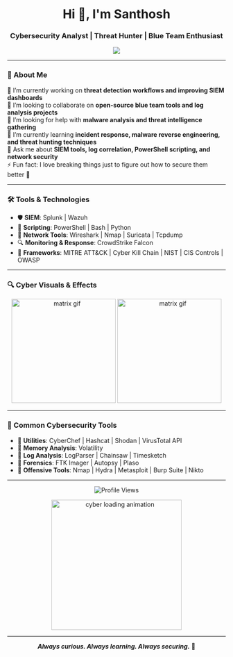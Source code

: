 <h1 align="center">Hi 👋, I'm Santhosh</h1>
<h3 align="center">Cybersecurity Analyst | Threat Hunter | Blue Team Enthusiast</h3>

<p align="center">
  <img src="https://readme-typing-svg.demolab.com?font=Fira+Code&size=22&pause=1000&color=36BCF7&vCenter=true&width=435&lines=Cybersecurity+Analyst;Threat+Hunter;Malware+Analysis+Learner;SIEM+Wizard;Blue+Team+Lover"/>
</p>

---

### 👋 About Me

🔭 I’m currently working on **threat detection workflows and improving SIEM dashboards**  
👯 I’m looking to collaborate on **open-source blue team tools and log analysis projects**  
🤝 I’m looking for help with **malware analysis and threat intelligence gathering**  
🌱 I’m currently learning **incident response, malware reverse engineering, and threat hunting techniques**  
💬 Ask me about **SIEM tools, log correlation, PowerShell scripting, and network security**  
⚡ Fun fact: I love breaking things just to figure out how to secure them better 🔐

---

### 🛠️ Tools & Technologies

- 🛡️ **SIEM**: Splunk | Wazuh   
- 🧰 **Scripting**: PowerShell | Bash | Python  
- 📡 **Network Tools**: Wireshark | Nmap | Suricata | Tcpdump  
- 🔍 **Monitoring & Response**: CrowdStrike Falcon 
- 🧱 **Frameworks**: MITRE ATT&CK | Cyber Kill Chain | NIST | CIS Controls | OWASP

---

### 🔍 Cyber Visuals & Effects

<p align="center">
  <img src="https://media.giphy.com/media/v1.Y2lkPTc5MGI3NjExcTZtcHZmbTZkcnBjNjJ2MTFuc3pzMzYzOTYzNWJpMG94eTFvcGlnYSZlcD12MV9naWZzX3NlYXJjaCZjdD1n/FtLZ05FBnC48uYGzuO/giphy.gif" width="240" alt="matrix gif"/>
  <img src="https://media3.giphy.com/media/v1.Y2lkPTc5MGI3NjExcm1vajhtb3lvYW9qYnZ0M2FzdjlxcjVjMmh1c2VqMnlkYXI3ZHJtMiZlcD12MV9pbnRlcm5hbF9naWZfYnlfaWQmY3Q9Zw/RDZo7znAdn2u7sAcWH/giphy.gif" width="240" alt="matrix gif" />
</p>

---

### 🧰 Common Cybersecurity Tools

- 🔧 **Utilities**: CyberChef | Hashcat | Shodan | VirusTotal API
- 🧠 **Memory Analysis**: Volatility 
- 📑 **Log Analysis**: LogParser | Chainsaw | Timesketch
- 📜 **Forensics**: FTK Imager | Autopsy | Plaso
- 🧨 **Offensive Tools**: Nmap | Hydra | Metasploit | Burp Suite | Nikto

---

<p align="center">
  <img src="https://media.giphy.com/media/v1.Y2lkPTc5MGI3NjExZDJldGc4eWg4Zmdvc2diZ3VwdXo1YWdvdWxuZmFtdDdlZjNuaDF1aSZlcD12MV9naWZzX3NlYXJjaCZjdD1n/QvvVnSnmLeENMcsOJg/giphy.gif" alt="Profile Views" />
</p>

<p align="center">
  <img src="https://media.giphy.com/media/yoJC2El7xJkYCadlWE/giphy.gif" width="300" alt="cyber loading animation" />
</p>

---

<p align="center">
  <strong><i>Always curious. Always learning. Always securing.</i></strong> 🔐
</p>
